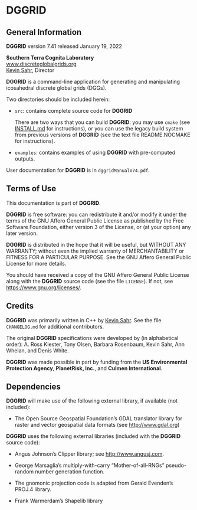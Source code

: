 # __DGGRID__

## General Information

__DGGRID__ version 7.41 released January 19, 2022  

__Southern Terra Cognita Laboratory__  
www.discreteglobalgrids.org  
[Kevin Sahr](https://inside.sou.edu/cs/kevinsahr.html), Director

__DGGRID__ is a command-line application for generating and manipulating 
icosahedral discrete global grids (DGGs).

Two directories should be included herein:

- `src`: contains complete source code for __DGGRID__ 

   There are two ways that you can build __DGGRID__: you may use `cmake`
   (see [INSTALL.md](INSTALL.md) for instructions),
   or you can use the legacy build system from previous versions of __DGGRID__
   (see the text file README.NOCMAKE for instructions). 

- `examples`: contains examples of using __DGGRID__ with pre-computed outputs.

User documentation for __DGGRID__ is in `dggridManualV74.pdf`.

## Terms of Use

This documentation is part of __DGGRID__.

__DGGRID__ is free software: you can redistribute it and/or modify it under the terms of the GNU Affero General Public License as published by the Free Software Foundation, either version 3 of the License, or (at your option) any later version.

__DGGRID__ is distributed in the hope that it will be useful, but WITHOUT ANY WARRANTY; without even the implied warranty of MERCHANTABILITY or FITNESS FOR A PARTICULAR PURPOSE.  See the GNU Affero General Public License for more details.

You should have received a copy of the GNU Affero General Public License along with the __DGGRID__ source code (see the file `LICENSE`).  If not, see <https://www.gnu.org/licenses/>.

## Credits

__DGGRID__ was primarily written in C++ by [Kevin Sahr](https://inside.sou.edu/cs/kevinsahr.html). See the file `CHANGELOG.md` 
for additional contributors. 

The original __DGGRID__ specifications were developed by (in alphabetical order): 
A. Ross Kiester, Tony Olsen, Barbara Rosenbaum, Kevin Sahr, Ann Whelan, and 
Denis White.

__DGGRID__ was made possible in part by funding from the __US Environmental Protection Agency__, __PlanetRisk, Inc.__, and __Culmen International__.

## Dependencies

__DGGRID__ will make use of the following external library, if available (not included):

- The Open Source Geospatial Foundation’s GDAL translator library for raster and vector geospatial data formats (see http://www.gdal.org)

__DGGRID__ uses the following external libraries (included with the __DGGRID__ source 
code):

- Angus Johnson’s Clipper library; see http://www.angusj.com.

- George Marsaglia’s multiply-with-carry “Mother-of-all-RNGs” pseudo-random number generation function.

- The gnomonic projection code is adapted from Gerald Evenden’s PROJ.4 library.

- Frank Warmerdam’s Shapelib library
